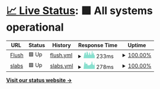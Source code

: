 # [📈 Live Status](https://hritikch24.github.io/uptime-testing/): <!--live status--> **🟩 All systems operational**

<!--start: status pages-->
<!-- This summary is generated by Upptime (https://github.com/upptime/upptime) -->
<!-- Do not edit this manually, your changes will be overwritten -->
<!-- prettier-ignore -->
| URL | Status | History | Response Time | Uptime |
| --- | ------ | ------- | ------------- | ------ |
| <img alt="" src="https://favicons.githubusercontent.com/flush.com" height="13"> [Flush](https://flush.com) | 🟩 Up | [flush.yml](https://github.com/hritikch24/uptime/commits/HEAD/history/flush.yml) | <details><summary><img alt="Response time graph" src="./graphs/flush/response-time-week.png" height="20"> 233ms</summary><br><a href="https://hritikch24.github.io/uptime/history/flush"><img alt="Response time 233" src="https://img.shields.io/endpoint?url=https%3A%2F%2Fraw.githubusercontent.com%2Fhritikch24%2Fuptime%2FHEAD%2Fapi%2Fflush%2Fresponse-time.json"></a><br><a href="https://hritikch24.github.io/uptime/history/flush"><img alt="24-hour response time 145" src="https://img.shields.io/endpoint?url=https%3A%2F%2Fraw.githubusercontent.com%2Fhritikch24%2Fuptime%2FHEAD%2Fapi%2Fflush%2Fresponse-time-day.json"></a><br><a href="https://hritikch24.github.io/uptime/history/flush"><img alt="7-day response time 233" src="https://img.shields.io/endpoint?url=https%3A%2F%2Fraw.githubusercontent.com%2Fhritikch24%2Fuptime%2FHEAD%2Fapi%2Fflush%2Fresponse-time-week.json"></a><br><a href="https://hritikch24.github.io/uptime/history/flush"><img alt="30-day response time 233" src="https://img.shields.io/endpoint?url=https%3A%2F%2Fraw.githubusercontent.com%2Fhritikch24%2Fuptime%2FHEAD%2Fapi%2Fflush%2Fresponse-time-month.json"></a><br><a href="https://hritikch24.github.io/uptime/history/flush"><img alt="1-year response time 233" src="https://img.shields.io/endpoint?url=https%3A%2F%2Fraw.githubusercontent.com%2Fhritikch24%2Fuptime%2FHEAD%2Fapi%2Fflush%2Fresponse-time-year.json"></a></details> | <details><summary><a href="https://hritikch24.github.io/uptime/history/flush">100.00%</a></summary><a href="https://hritikch24.github.io/uptime/history/flush"><img alt="All-time uptime 100.00%" src="https://img.shields.io/endpoint?url=https%3A%2F%2Fraw.githubusercontent.com%2Fhritikch24%2Fuptime%2FHEAD%2Fapi%2Fflush%2Fuptime.json"></a><br><a href="https://hritikch24.github.io/uptime/history/flush"><img alt="24-hour uptime 100.00%" src="https://img.shields.io/endpoint?url=https%3A%2F%2Fraw.githubusercontent.com%2Fhritikch24%2Fuptime%2FHEAD%2Fapi%2Fflush%2Fuptime-day.json"></a><br><a href="https://hritikch24.github.io/uptime/history/flush"><img alt="7-day uptime 100.00%" src="https://img.shields.io/endpoint?url=https%3A%2F%2Fraw.githubusercontent.com%2Fhritikch24%2Fuptime%2FHEAD%2Fapi%2Fflush%2Fuptime-week.json"></a><br><a href="https://hritikch24.github.io/uptime/history/flush"><img alt="30-day uptime 100.00%" src="https://img.shields.io/endpoint?url=https%3A%2F%2Fraw.githubusercontent.com%2Fhritikch24%2Fuptime%2FHEAD%2Fapi%2Fflush%2Fuptime-month.json"></a><br><a href="https://hritikch24.github.io/uptime/history/flush"><img alt="1-year uptime 100.00%" src="https://img.shields.io/endpoint?url=https%3A%2F%2Fraw.githubusercontent.com%2Fhritikch24%2Fuptime%2FHEAD%2Fapi%2Fflush%2Fuptime-year.json"></a></details>
| <img alt="" src="https://favicons.githubusercontent.com/thewearableinternet.com" height="13"> [slabs](https://thewearableinternet.com) | 🟩 Up | [slabs.yml](https://github.com/hritikch24/uptime/commits/HEAD/history/slabs.yml) | <details><summary><img alt="Response time graph" src="./graphs/slabs/response-time-week.png" height="20"> 278ms</summary><br><a href="https://hritikch24.github.io/uptime/history/slabs"><img alt="Response time 278" src="https://img.shields.io/endpoint?url=https%3A%2F%2Fraw.githubusercontent.com%2Fhritikch24%2Fuptime%2FHEAD%2Fapi%2Fslabs%2Fresponse-time.json"></a><br><a href="https://hritikch24.github.io/uptime/history/slabs"><img alt="24-hour response time 170" src="https://img.shields.io/endpoint?url=https%3A%2F%2Fraw.githubusercontent.com%2Fhritikch24%2Fuptime%2FHEAD%2Fapi%2Fslabs%2Fresponse-time-day.json"></a><br><a href="https://hritikch24.github.io/uptime/history/slabs"><img alt="7-day response time 278" src="https://img.shields.io/endpoint?url=https%3A%2F%2Fraw.githubusercontent.com%2Fhritikch24%2Fuptime%2FHEAD%2Fapi%2Fslabs%2Fresponse-time-week.json"></a><br><a href="https://hritikch24.github.io/uptime/history/slabs"><img alt="30-day response time 278" src="https://img.shields.io/endpoint?url=https%3A%2F%2Fraw.githubusercontent.com%2Fhritikch24%2Fuptime%2FHEAD%2Fapi%2Fslabs%2Fresponse-time-month.json"></a><br><a href="https://hritikch24.github.io/uptime/history/slabs"><img alt="1-year response time 278" src="https://img.shields.io/endpoint?url=https%3A%2F%2Fraw.githubusercontent.com%2Fhritikch24%2Fuptime%2FHEAD%2Fapi%2Fslabs%2Fresponse-time-year.json"></a></details> | <details><summary><a href="https://hritikch24.github.io/uptime/history/slabs">100.00%</a></summary><a href="https://hritikch24.github.io/uptime/history/slabs"><img alt="All-time uptime 100.00%" src="https://img.shields.io/endpoint?url=https%3A%2F%2Fraw.githubusercontent.com%2Fhritikch24%2Fuptime%2FHEAD%2Fapi%2Fslabs%2Fuptime.json"></a><br><a href="https://hritikch24.github.io/uptime/history/slabs"><img alt="24-hour uptime 100.00%" src="https://img.shields.io/endpoint?url=https%3A%2F%2Fraw.githubusercontent.com%2Fhritikch24%2Fuptime%2FHEAD%2Fapi%2Fslabs%2Fuptime-day.json"></a><br><a href="https://hritikch24.github.io/uptime/history/slabs"><img alt="7-day uptime 100.00%" src="https://img.shields.io/endpoint?url=https%3A%2F%2Fraw.githubusercontent.com%2Fhritikch24%2Fuptime%2FHEAD%2Fapi%2Fslabs%2Fuptime-week.json"></a><br><a href="https://hritikch24.github.io/uptime/history/slabs"><img alt="30-day uptime 100.00%" src="https://img.shields.io/endpoint?url=https%3A%2F%2Fraw.githubusercontent.com%2Fhritikch24%2Fuptime%2FHEAD%2Fapi%2Fslabs%2Fuptime-month.json"></a><br><a href="https://hritikch24.github.io/uptime/history/slabs"><img alt="1-year uptime 100.00%" src="https://img.shields.io/endpoint?url=https%3A%2F%2Fraw.githubusercontent.com%2Fhritikch24%2Fuptime%2FHEAD%2Fapi%2Fslabs%2Fuptime-year.json"></a></details>

<!--end: status pages-->

[**Visit our status website →**](https://hritikch24.github.io/uptime-testing)
